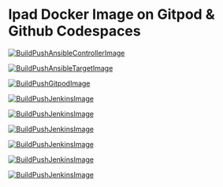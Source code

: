 # Ipad Docker Image on Gitpod & Github Codespaces
[![BuildPushAnsibleControllerImage](https://github.com/AymanZahran/IpadGitpodWorkspace/actions/workflows/BuildPushAnsibleControllerImage.yml/badge.svg)](https://github.com/AymanZahran/IpadGitpodWorkspace/actions/workflows/BuildPushAnsibleControllerImage.yml)


[![BuildPushAnsibleTargetImage](https://github.com/AymanZahran/IpadGitpodWorkspace/actions/workflows/BuildPushAnsibleTargetImage.yml/badge.svg)](https://github.com/AymanZahran/IpadGitpodWorkspace/actions/workflows/BuildPushAnsibleTargetImage.yml)

[![BuildPushGitpodImage](https://github.com/AymanZahran/IpadGitpodWorkspace/actions/workflows/BuildPushGitpodImage.yml/badge.svg)](https://github.com/AymanZahran/IpadGitpodWorkspace/actions/workflows/BuildPushGitpodImage.yml)

[![BuildPushJenkinsImage](https://github.com/AymanZahran/IpadGitpodWorkspace/actions/workflows/BuildPushJenkinsImage.yml/badge.svg)](https://github.com/AymanZahran/IpadGitpodWorkspace/actions/workflows/BuildPushJenkinsImage.yml)

[![BuildPushJenkinsImage](https://github.com/AymanZahran/IpadGitpodWorkspace/actions/workflows/BuildPushJenkinsImage.yml/badge.svg)](https://github.com/AymanZahran/IpadGitpodWorkspace/actions/workflows/DeployApps.yml)

[![BuildPushJenkinsImage](https://github.com/AymanZahran/IpadGitpodWorkspace/actions/workflows/BuildPushJenkinsImage.yml/badge.svg)](https://github.com/AymanZahran/IpadGitpodWorkspace/actions/workflows/GitGuardianScan.yml)

[![BuildPushJenkinsImage](https://github.com/AymanZahran/IpadGitpodWorkspace/actions/workflows/BuildPushJenkinsImage.yml/badge.svg)](https://github.com/AymanZahran/IpadGitpodWorkspace/actions/workflows/KubesecScan.yml)

[![BuildPushJenkinsImage](https://github.com/AymanZahran/IpadGitpodWorkspace/actions/workflows/BuildPushJenkinsImage.yml/badge.svg)](https://github.com/AymanZahran/IpadGitpodWorkspace/actions/workflows/KubevalScan.yml)

[![BuildPushJenkinsImage](https://github.com/AymanZahran/IpadGitpodWorkspace/actions/workflows/BuildPushJenkinsImage.yml/badge.svg)](https://github.com/AymanZahran/IpadGitpodWorkspace/actions/workflows/SnykScan.yml)
